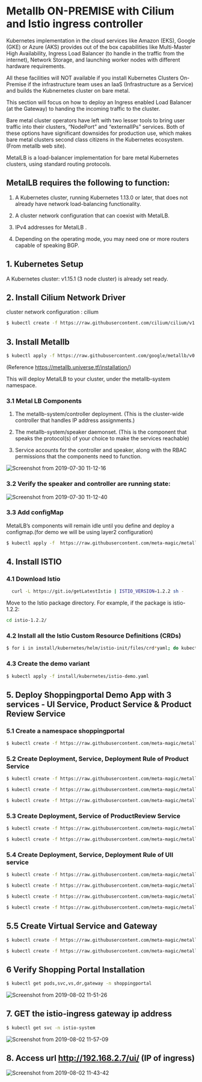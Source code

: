 # Metallb ON-PREMISE with Cilium and Istio ingress controller 

Kubernetes implementation in the cloud services like Amazon (EKS), Google (GKE) or Azure (AKS) provides out of the box capabilities like Multi-Master High Availability, Ingress Load Balancer (to handle in the traffic from the internet), Network Storage, and launching worker nodes with different hardware requirements. 

All these facilities will NOT available if you install Kubernetes Clusters On-Premise if the infrastructure team uses an IaaS (Infrastructure as a Service) and builds the Kubnernetes cluster on bare metal. 

This section will focus on how to deploy an Ingress enabled Load Balancer (at the Gateway) to handing the incoming traffic to the cluster. 

Bare metal cluster operators have left with two lesser tools to bring user traffic into their clusters, “NodePort” and “externalIPs” services. Both of these options have significant downsides for production use, which makes bare metal clusters second class citizens in the Kubernetes ecosystem. (From metallb web site).

MetalLB is a load-balancer implementation for bare metal Kubernetes clusters, using standard routing protocols.


## MetalLB requires the following to function:

1) A Kubernetes cluster, running Kubernetes 1.13.0 or later, that does not already have network load-balancing functionality.

2) A cluster network configuration that can coexist with MetalLB.

3)  IPv4 addresses for MetalLB .

4) Depending on the operating mode, you may need one or more routers capable of speaking BGP.


## 1. Kubernetes Setup

A Kubernetes cluster: v1.15.1 (3 node cluster) is already set ready.


## 2. Install Cilium Network Driver 

cluster network configuration : cilium 

```bash
$ kubectl create -f https://raw.githubusercontent.com/cilium/cilium/v1.5/examples/kubernetes/1.14/cilium.yaml
```

## 3. Install Metallb 

```bash
$ kubectl apply -f https://raw.githubusercontent.com/google/metallb/v0.8.1/manifests/metallb.yaml
```

(Reference https://metallb.universe.tf/installation/)

This will deploy MetalLB to your cluster, under the metallb-system namespace. 

### 3.1 Metal LB Components

1) The metallb-system/controller deployment. (This is the cluster-wide controller that handles IP address assignments.)

2) The metallb-system/speaker daemonset. (This is the component that speaks the protocol(s) of your choice to make the services reachable)

3) Service accounts for the controller and speaker, along with the RBAC permissions that the components need to function.

![Screenshot from 2019-07-30 11-12-16](https://user-images.githubusercontent.com/30106168/62108245-35102f80-b2c7-11e9-996e-4542a9d6d607.png)

### 3.2 Verify the speaker and controller are running state:

![Screenshot from 2019-07-30 11-12-40](https://user-images.githubusercontent.com/30106168/62108461-b962b280-b2c7-11e9-97fc-5ace03d32aef.png)

### 3.3 Add configMap

MetalLB’s components  will remain idle until you define and deploy a configmap.(for demo we will be using layer2 configuration)

```bash
$ kubectl apply -f  https://raw.githubusercontent.com/meta-magic/metallb-baremetal-example/master/metallb_install/configMap_example.yml
```

## 4. Install ISTIO

### 4.1 Download Istio

```bash
  curl -L https://git.io/getLatestIstio | ISTIO_VERSION=1.2.2 sh -
```

Move to the Istio package directory. For example, if the package is istio-1.2.2:

```bash
cd istio-1.2.2/
```


### 4.2  Install all the Istio Custom Resource Definitions (CRDs)

```bash
$ for i in install/kubernetes/helm/istio-init/files/crd*yaml; do kubectl apply -f $i; done

```

### 4.3 Create the demo variant

```bash
$ kubectl apply -f install/kubernetes/istio-demo.yaml

```


## 5. Deploy Shoppingportal Demo App with 3 services - UI Service, Product Service & Product Review Service

### 5.1 Create a namespace shoppingportal

```bash
$ kubectl create -f https://raw.githubusercontent.com/meta-magic/metallb-baremetal-example/master/istio/shopping-ns.yaml
```

### 5.2 Create Deployment, Service, Deployment Rule of Product Service

```bash
$ kubectl create -f https://raw.githubusercontent.com/meta-magic/metallb-baremetal-example/master/istio/product-v1.yaml
```
```bash
$ kubectl create -f https://raw.githubusercontent.com/meta-magic/metallb-baremetal-example/master/istio/product-service.yaml
```
```bash
$ kubectl create -f https://raw.githubusercontent.com/meta-magic/metallb-baremetal-example/master/istio/product-destination.yaml
```
### 5.3  Create Deployment, Service of ProductReview Service

```bash
$ kubectl create -f https://raw.githubusercontent.com/meta-magic/metallb-baremetal-example/master/istio/productreview-v1.yaml
```
```bash
$ kubectl create -f https://raw.githubusercontent.com/meta-magic/metallb-baremetal-example/master/istio/productreview-service.yaml
```

### 5.4 Create Deployment, Service, Deployment Rule of UII service

```bash
$ kubectl create -f https://raw.githubusercontent.com/meta-magic/metallb-baremetal-example/master/istio/ui-v1.yaml
```
```bash
$ kubectl create -f https://raw.githubusercontent.com/meta-magic/metallb-baremetal-example/master/istio/ui-v2.yaml
```
```bash
$ kubectl create -f https://raw.githubusercontent.com/meta-magic/metallb-baremetal-example/master/istio/ui-service.yaml
```
```bash
$ kubectl create -f https://raw.githubusercontent.com/meta-magic/metallb-baremetal-example/master/istio/ui-destination.yaml
```
## 5.5 Create Virtual Service and Gateway

```bash
$ kubectl create -f https://raw.githubusercontent.com/meta-magic/metallb-baremetal-example/master/istio/shoppingportal-virtualservice.yaml
```
```bash
$ kubectl create -f https://raw.githubusercontent.com/meta-magic/metallb-baremetal-example/master/istio/shoppingportal-gw.yaml
```
## 6 Verify Shopping Portal Installation

 ```bash
$ kubectl get pods,svc,vs,dr,gateway -n shoppingportal
```

![Screenshot from 2019-08-02 11-51-26](https://user-images.githubusercontent.com/30106168/62351383-ef4fa300-b522-11e9-9ef3-312065330e21.png)

## 7. GET the istio-ingress gateway ip address  

```bash
$ kubectl get svc -n istio-system
```
![Screenshot from 2019-08-02 11-57-09](https://user-images.githubusercontent.com/30106168/62351598-99c7c600-b523-11e9-9250-92a5d8e8cdc8.png) 

## 8. Access url http://192.168.2.7/ui/ (IP of ingress)


![Screenshot from 2019-08-02 11-43-42](https://user-images.githubusercontent.com/30106168/62351622-ab10d280-b523-11e9-94ba-2162558c6936.png)



